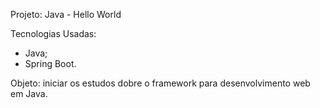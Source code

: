 Projeto: Java - Hello World

Tecnologias Usadas:

- Java;
- Spring Boot.

Objeto: iniciar os estudos dobre o framework para desenvolvimento web em Java.